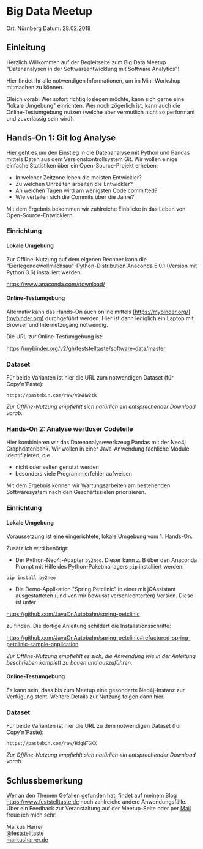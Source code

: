 # Big Data Meetup
Ort: Nürnberg
Datum: 28.02.2018

## Einleitung

Herzlich Willkommen auf der Begleitseite zum Big Data Meetup "Datenanalysen in der Softwareentwicklung mit Software Analytics"!

Hier findet ihr alle notwendigen Informationen, um im Mini-Workshop mitmachen zu können.

Gleich vorab: Wer sofort richtig loslegen möchte, kann sich gerne eine "lokale Umgebung" einrichten. Wer noch zögerlich ist, kann auch die Online-Testumgebung nutzen (welche aber vermutlich nicht so performant und zuverlässig sein wird).

## Hands-On 1: Git log Analyse

Hier geht es um den Einstieg in die Datenanalyse mit Python und Pandas mittels Daten aus dem Versionskontrollsystem Git. Wir wollen einige einfache Statistiken über ein Open-Source-Projekt erheben:

* In welcher Zeitzone leben die meisten Entwickler?
* Zu welchen Uhrzeiten arbeiten die Entwickler?
* An welchen Tagen wird am wenigsten Code committed?
* Wie verteilen sich die Commits über die Jahre?

Mit dem Ergebnis bekommen wir zahlreiche Einblicke in das Leben von Open-Source-Entwicklern.

### Einrichtung
#### Lokale Umgebung

Zur Offline-Nutzung auf dem eigenen Rechner kann die "Eierlegendewollmilchsau"-Python-Distribution Anaconda 5.0.1 (Version mit Python 3.6) installiert werden:

https://www.anaconda.com/download/


#### Online-Testumgebung

Alternativ kann das Hands-On auch online mittels [https://mybinder.org/](mybinder.org) durchgeführt werden. Hier ist dann lediglich ein Laptop mit Browser und Internetzugang notwendig.

Die URL zur Online-Testumgebung ist:

https://mybinder.org/v2/gh/feststelltaste/software-data/master

### Dataset

Für beide Varianten ist hier die URL zum notwendigen Dataset (für Copy'n'Paste):

```
https://pastebin.com/raw/vBwHw2tk
```

_Zur Offline-Nutzung empfiehlt sich natürlich ein entsprechender Download vorab._

### Hands-On 2: Analyse wertloser Codeteile

Hier kombinieren wir das Datenanalysewerkzeug Pandas mit der Neo4j Graphdatenbank. Wir wollen in einer Java-Anwendung fachliche Module identifizieren, die

* nicht oder selten genutzt werden
* besonders viele Programmierfehler aufweisen

Mit dem Ergebnis können wir Wartungsarbeiten am bestehenden Softwaresystem nach den Geschäftszielen priorisieren.

### Einrichtung
#### Lokale Umgebung

Voraussetzung ist eine eingerichtete, lokale Umgebung vom 1. Hands-On.

Zusätzlich wird benötigt:

* Der Python-Neo4j-Adapter `py2neo`. Dieser kann z. B über den Anaconda Prompt mit Hilfe des Python-Paketmanagers `pip` installiert werden:

```
pip install py2neo
```

* Die Demo-Applikation "Spring Petclinic" in einer mit jQAssistant ausgestatteten (und von mir bewusst verschlechterten) Version. Diese ist unter

https://github.com/JavaOnAutobahn/spring-petclinic

zu finden. Die dortige Anleitung schildert die Installationsschritte:

https://github.com/JavaOnAutobahn/spring-petclinic#refuctored-spring-petclinic-sample-application

_Zur Offline-Nutzung empfiehlt es sich, die Anwendung wie in der Anleitung beschrieben komplett zu bauen und auszuführen._

#### Online-Testumgebung

Es kann sein, dass bis zum Meetup eine gesonderte Neo4j-Instanz zur Verfügung steht. Weitere Details zur Nutzung folgen dann hier.

### Dataset

Für beide Varianten ist hier die URL zu dem notwendigen Dataset (für Copy'n'Paste):

```
https://pastebin.com/raw/HdgNTGKX
```

_Zur Offline-Nutzung empfiehlt sich natürlich ein entsprechender Download vorab._



## Schlussbemerkung

Wer an den Themen Gefallen gefunden hat, findet auf meinem Blog https://www.feststelltaste.de noch zahlreiche andere Anwendungsfälle. Über ein Feedback zur Veranstaltung auf der Meetup-Seite oder per [Mail](mailto:meetup@markusharrer.de) freue ich mich sehr!  

  
Markus Harrer  
[@feststelltaste](https://www.twitter.com/feststelltaste)  
[markusharrer.de](http://www.markusharrer.de) 